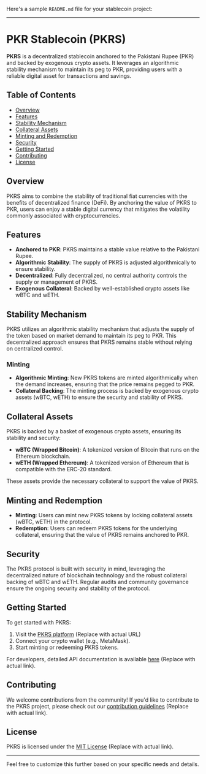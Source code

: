Here's a sample `README.md` file for your stablecoin project:

---

# PKR Stablecoin (PKRS)

**PKRS** is a decentralized stablecoin anchored to the Pakistani Rupee (PKR) and backed by exogenous crypto assets. It leverages an algorithmic stability mechanism to maintain its peg to PKR, providing users with a reliable digital asset for transactions and savings.

## Table of Contents
- [Overview](#overview)
- [Features](#features)
- [Stability Mechanism](#stability-mechanism)
- [Collateral Assets](#collateral-assets)
- [Minting and Redemption](#minting-and-redemption)
- [Security](#security)
- [Getting Started](#getting-started)
- [Contributing](#contributing)
- [License](#license)

## Overview

PKRS aims to combine the stability of traditional fiat currencies with the benefits of decentralized finance (DeFi). By anchoring the value of PKRS to PKR, users can enjoy a stable digital currency that mitigates the volatility commonly associated with cryptocurrencies.

## Features

- **Anchored to PKR**: PKRS maintains a stable value relative to the Pakistani Rupee.
- **Algorithmic Stability**: The supply of PKRS is adjusted algorithmically to ensure stability.
- **Decentralized**: Fully decentralized, no central authority controls the supply or management of PKRS.
- **Exogenous Collateral**: Backed by well-established crypto assets like wBTC and wETH.

## Stability Mechanism

PKRS utilizes an algorithmic stability mechanism that adjusts the supply of the token based on market demand to maintain its peg to PKR. This decentralized approach ensures that PKRS remains stable without relying on centralized control.

### Minting

- **Algorithmic Minting**: New PKRS tokens are minted algorithmically when the demand increases, ensuring that the price remains pegged to PKR.
- **Collateral Backing**: The minting process is backed by exogenous crypto assets (wBTC, wETH) to ensure the security and stability of PKRS.

## Collateral Assets

PKRS is backed by a basket of exogenous crypto assets, ensuring its stability and security:

- **wBTC (Wrapped Bitcoin)**: A tokenized version of Bitcoin that runs on the Ethereum blockchain.
- **wETH (Wrapped Ethereum)**: A tokenized version of Ethereum that is compatible with the ERC-20 standard.

These assets provide the necessary collateral to support the value of PKRS.

## Minting and Redemption

- **Minting**: Users can mint new PKRS tokens by locking collateral assets (wBTC, wETH) in the protocol.
- **Redemption**: Users can redeem PKRS tokens for the underlying collateral, ensuring that the value of PKRS remains anchored to PKR.

## Security

The PKRS protocol is built with security in mind, leveraging the decentralized nature of blockchain technology and the robust collateral backing of wBTC and wETH. Regular audits and community governance ensure the ongoing security and stability of the protocol.

## Getting Started

To get started with PKRS:

1. Visit the [PKRS platform](#) (Replace with actual URL)
2. Connect your crypto wallet (e.g., MetaMask).
3. Start minting or redeeming PKRS tokens.

For developers, detailed API documentation is available [here](#) (Replace with actual link).

## Contributing

We welcome contributions from the community! If you'd like to contribute to the PKRS project, please check out our [contribution guidelines](#) (Replace with actual link).

## License

PKRS is licensed under the [MIT License](#) (Replace with actual link).

---

Feel free to customize this further based on your specific needs and details.